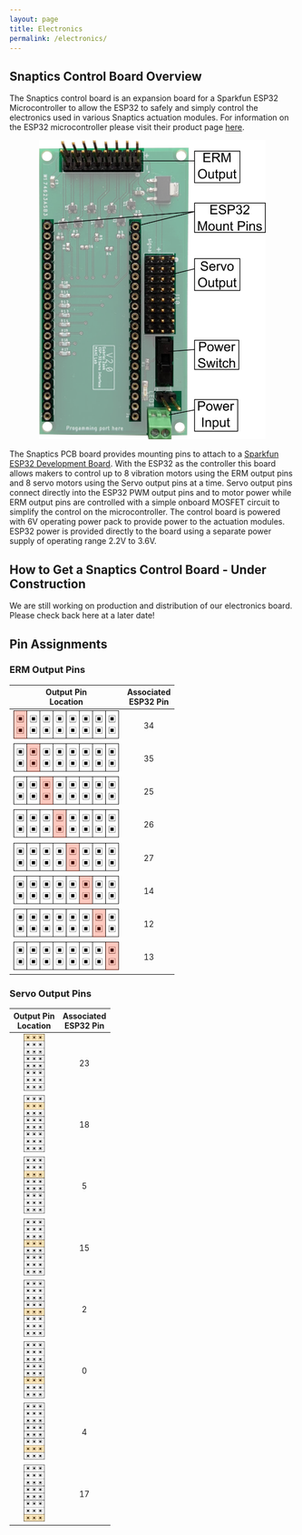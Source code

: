 ```yaml
---
layout: page
title: Electronics
permalink: /electronics/
---
```


## Snaptics Control Board Overview

The Snaptics control board is an expansion board for a Sparkfun ESP32 Microcontroller to allow the ESP32 to safely and simply control the electronics used in various Snaptics actuation modules. For information on the ESP32 microcontroller please visit their product page [here](https://www.sparkfun.com/products/13907).

<p align="center">
  <img src="photos/../../photos/PCBV2_diagram.png" alt="snaptics" width="400"/>
</p>

The Snaptics PCB board provides mounting pins to attach to a [Sparkfun ESP32 Development Board](https://www.sparkfun.com/products/13907). With the ESP32 as the controller this board allows makers to control up to 8 vibration motors using the ERM output pins and 8 servo motors using the Servo output pins at a time. Servo output pins connect directly into the ESP32 PWM output pins and to motor power while ERM output pins are controlled with a simple onboard MOSFET circuit to simplify the control on the microcontroller. The control board is powered with 6V operating power pack to provide power to the actuation modules. ESP32 power is provided directly to the board using a separate power supply of operating range 2.2V to 3.6V. 

## How to Get a Snaptics Control Board - Under Construction
We are still working on production and distribution of our electronics board. Please check back here at a later date!
<!-- All documentation and files required for the reproduction of these electronics board are provided below. We recommend outsourcing these boards for production and turnkey assembly to make the process as simple and cheap as possible. While there are many suppliers for PCB manufacture, we have used PCBWay and can confirm the PCBs work. For more detailed instructions on how to obtain your own Snaptics control board please visit our associated [tutorial](www.snaptics.org/tutorials).

|**Board Version**|**Description**|**Downloads**|
|:-----:|:-----|:-----:|
| V2.0 | Basic ESP32 expansion board | Gerber | -->


## Pin Assignments

### ERM Output Pins

|**Output Pin <br> Location**|**Associated <br> ESP32 Pin**|
|:-----:|:-----:|
|<img src="../photos/pins/ERMPinA.png" alt="stretch_module" style="height:50px;">| 34 |
|<img src="../photos/pins/ERMPinB.png" alt="stretch_module" style="height:50px;">| 35 |
|<img src="../photos/pins/ERMPinC.png" alt="stretch_module" style="height:50px;">| 25 |
|<img src="../photos/pins/ERMPinD.png" alt="stretch_module" style="height:50px;">| 26 |
|<img src="../photos/pins/ERMPinE.png" alt="stretch_module" style="height:50px;">| 27 |
|<img src="../photos/pins/ERMPinF.png" alt="stretch_module" style="height:50px;">| 14 |
|<img src="../photos/pins/ERMPinG.png" alt="stretch_module" style="height:50px;">| 12 |
|<img src="../photos/pins/ERMPinH.png" alt="stretch_module" style="height:50px;">| 13 |

### Servo Output Pins

|**Output Pin <br> Location**|**Associated <br> ESP32 Pin**|
|:-----:|:-----:|
|<img src="../photos/pins/ServoPinA.png" alt="stretch_module" style="height:100px;">| 23 |
|<img src="../photos/pins/ServoPinB.png" alt="stretch_module" style="height:100px;">| 18 |
|<img src="../photos/pins/ServoPinC.png" alt="stretch_module" style="height:100px;">| 5 |
|<img src="../photos/pins/ServoPinD.png" alt="stretch_module" style="height:100px;">| 15 |
|<img src="../photos/pins/ServoPinE.png" alt="stretch_module" style="height:100px;">| 2 |
|<img src="../photos/pins/ServoPinF.png" alt="stretch_module" style="height:100px;">| 0 |
|<img src="../photos/pins/ServoPinG.png" alt="stretch_module" style="height:100px;">| 4 |
|<img src="../photos/pins/ServoPinH.png" alt="stretch_module" style="height:100px;">| 17 |


